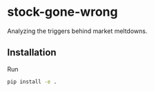 # stock-gone-wrong

Analyzing the triggers behind market meltdowns.

## Installation

Run

```bash
pip install -e .
```
